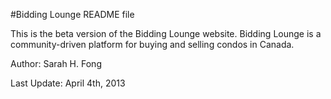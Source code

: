 #Bidding Lounge README file

This is the beta version of the Bidding Lounge website. Bidding Lounge is a community-driven platform for buying and selling condos in Canada. 

Author: Sarah H. Fong

Last Update: April 4th, 2013

